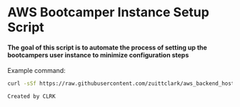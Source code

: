 # AWS Bootcamper Instance Setup Script
#### The goal of this script is to automate the process of setting up the bootcampers user instance to minimize configuration steps

Example command:
```bash
curl -sSf https://raw.githubusercontent.com/zuittclark/aws_backend_hosting_script/master/setup.sh | bash -s --bootcamper 1
```

`Created by CLRK`

